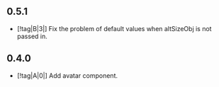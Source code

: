 ## 0.5.1

- [!tag|B|3|] Fix the problem of default values when altSizeObj is not passed in.

## 0.4.0

- [!tag|A|0|] Add avatar component.
